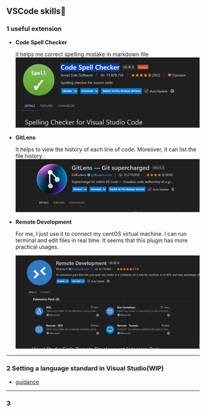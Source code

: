 ## VSCode skills🐶

### 1 useful extension
- **Code Spell Checker**

   it helps me correct spelling mistake in markdown file
![](../imags/image1.png)

- **GitLens**
   
   It helps to view the history of each line of code. Moreover, it can list the file history.
   ![](../imags/image2.png)
   
- **Remote Development**

   For me, I just use it to connect my centOS virtual machine. I can run terminal and edit files in real time. It seems that this plugin has more practical usages.

   ![](../imags/image3.png)

---
### 2 Setting a language standard in Visual Studio(WIP)
- [guidance](https://www.learncpp.com/cpp-tutorial/configuring-your-compiler-choosing-a-language-standard/)
---

### 3 